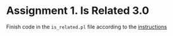 # Assignment 1. Is Related 3.0

Finish code in the `is_related.pl` file according to the [instructions](https://swish.swi-prolog.org/?code=https://gitlab.com/agh-courses/23/lp/lab-03/-/raw/master/assignments/01_is_related/instructions.swinb)
